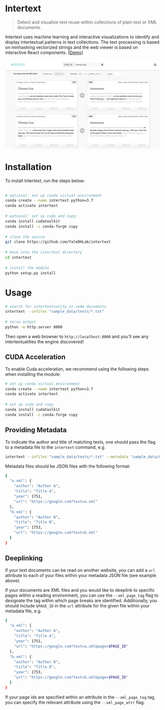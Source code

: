 # Intertext

> Detect and visualize text reuse within collections of plain text or XML documents.

Intertext uses machine learning and interactive visualizations to identify and display intertextual patterns in text collections. The text processing is based on minhashing vectorized strings and the web viewer is based on interactive React components. [[Demo](https://lab-apps.s3-us-west-2.amazonaws.com/intertext/spenserians-sample/index.html)]

![App preview](/docs/preview.png?raw=true)

# Installation

To install Intertext, run the steps below:

```bash

# optional: set up conda virtual environment
conda create --name intertext python=3.7
conda activate intertext

# optional: set up cuda and cupy:
conda install cudatoolkit
conda install -c conda-forge cupy

# clone the source
git clone https://github.com/YaleDHLab/intertext

# move into the intertext directory
cd intertext

# install the module
python setup.py install
```

# Usage

```bash
# search for intertextuality in some documents
intertext --infiles "sample_data/texts/*.txt"

# serve output
python -m http.server 8000
```

Then open a web browser to `http://localhost:8000` and you'll see any intertextualities the engine discovered!

## CUDA Acceleration

To enable Cuda acceleration, we recommend using the following steps when installing the module:

```bash
# set up conda virtual environment
conda create --name intertext python=3.7
conda activate intertext

# set up cuda and cupy
conda install cudatoolkit
conda install -c conda-forge cupy
```

## Providing Metadata

To indicate the author and title of matching texts, one should pass the flag to a metadata file to the `intertext` command, e.g.

```bash
intertext --infiles "sample_data/texts/*.txt" --metadata "sample_data/metadata.json"
```

Metadata files should be JSON files with the following format:

```bash
{
  "a.xml": {
    "author": "Author A",
    "title": "Title A",
    "year": 1751,
    "url": "https://google.com?text=a.xml"
  },
  "b.xml": {
    "author": "Author B",
    "title": "Title B",
    "year": 1753,
    "url": "https://google.com?text=b.xml"
  }
}
```

## Deeplinking

If your text documents can be read on another website, you can add a `url` attribute to each of your files within your metadata JSON file (see example above).

If your documents are XML files and you would like to deeplink to specific pages within a reading environment, you can use the `--xml_page_tag` flag to designate the tag within which page breaks are identified. Additionally, you should include `$PAGE_ID` in the `url` attribute for the given file within your metadata file, e.g.

```bash
{
  "a.xml": {
    "author": "Author A",
    "title": "Title A",
    "year": 1751,
    "url": "https://google.com?text=a.xml&page=$PAGE_ID"
  },
  "b.xml": {
    "author": "Author B",
    "title": "Title B",
    "year": 1753,
    "url": "https://google.com?text=b.xml&page=$PAGE_ID"
  }
}
```

If your page ids are specified within an attribute in the `--xml_page_tag` tag, you can specify the relevant attribute using the `--xml_page_attr` flag.
